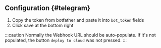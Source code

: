 ## Configuration {#telegram}

1. Copy the token from botfather and paste it into `bot_token` fields
2. Click save at the bottom right

:::caution
Normally the Webhook URL should be auto-populate. If it's not populated, the button `deploy to cloud` was not pressed.
:::
